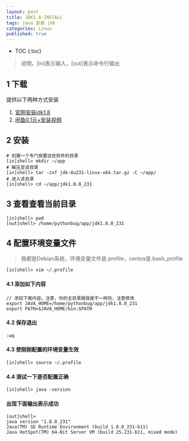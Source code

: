 ```yaml
---
layout: post
title: JDK1.8-INSTALL
tags: java 安装 jdk
categories: Linux
published: true
---
```


* TOC
{:toc}


>说明，[in]表示输入，[out]表示命令行输出

## 1 下载
提供以下两种方式安装<br>
1. [官网安装jdk1.8](https://www.oracle.com/technetwork/java/javase/downloads/jdk8-downloads-2133151.html)
2. [闲鱼0.1元+安装视频](https://market.m.taobao.com/app/idleFish-F2e/widle-taobao-rax/page-detail?wh_weex=true&wx_navbar_transparent=true&id=610896644084&ut_sk=1.XDgRVsPkrmkDAJmgnr0DLN4%252B_21407387_1578731142951.Copy.detail.610896644084.782825605&forceFlush=1)

## 2 安装
~~~shell
# 创建一个专门放置这些软件的目录
[in]shell> mkdir ~/app
# 解压至该目录
[in]shell> tar -zxf jdk-8u231-linux-x64.tar.gz -C ~/app/
# 进入该目录
[in]shell> cd ~/app/jdk1.8.0_231
~~~

## 3 查看查看当前目录

~~~shell
[in]shell> pwd
[out]shell> /home/pythonbug/app/jdk1.8.0_231
~~~

## 4 配置环境变量文件
>我都是Debian系统，环境变量文件是.profile，centos是.bash_profile

~~~shell
[in]shell> vim ~/.profile
~~~

#### 4.1 添加如下内容
~~~shell
// 添加下面内容。注意，你的主目录跟我是不一样的，注意修改
export JAVA_HOME=/home/pythonbug/app/jdk1.8.0_231
export PATH=$JAVA_HOME/bin:$PATH
~~~

#### 4.2 保存退出
`:wq`

#### 4.3 使刚刚配置的环境变量生效
~~~shell
[in]shell> source ~/.profile
~~~

#### 4.4 测试一下是否配置正确
~~~shell
[in]shell> java -version
~~~

#### 出现下面输出表示成功
~~~shell
[out]shell> 
java version "1.8.0_231"
Java(TM) SE Runtime Environment (build 1.8.0_231-b11)
Java HotSpot(TM) 64-Bit Server VM (build 25.231-b11, mixed mode)
~~~